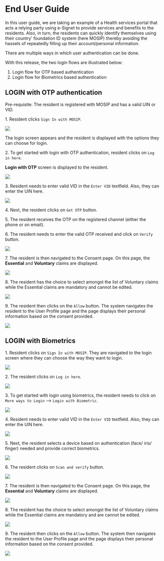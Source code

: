 # End User Guide

In this user guide, we are taking an example of a Health services portal that acts a relying party using e-Signet to provide services and benefits to the residents. Also, in turn, the residents can quickly identify themselves using their country' foundation ID system (here MOSIP) thereby avoiding the hassels of repeatedly filling up their account/personal information.

There are multiple ways in which user authentication can be done.

With this release, the two login flows are illustrated below:

1. Login flow for OTP based authentication
2. Login flow for Biometrics based authentication

## LOGIN with OTP authentication

Pre-requisite: The resident is registered with MOSIP and has a valid UIN or VID.

1\. Resident clicks `Sign In with MOSIP`. 

![](\_images/idp-login-otp-signin.png)

The login screen appears and the resident is displayed with the options they can choose for login.

2\. To get started with login with OTP authentication, resident clicks on `Log in here`. 

**Login with OTP** screen is displayed to the resident.

![](\_images/idp-login-otp-loginhere.png)

3\. Resident needs to enter valid VID in the `Enter VID` textfield. Also, they can enter the UIN here.

![](\_images/idp-login-otp-entervid.png)

4\. Next, the resident clicks on `Get OTP` button.

5\. The resident receives the OTP on the registered channel (either the phone or on email).

6\. The resident needs to enter the valid OTP received and click on `Verify` button.

![](\_images/idp-login-otp-verify.png)

7\. The resident is then navigated to the Consent page. On this page, the **Essential** and **Voluntary** claims are displayed.

![](\_images/idp-login-otp-askingconsent.png)

8\. The resident has the choice to select amongst the list of Voluntary claims while the Essential claims are mandatory and cannot be edited.

![](\_images/idp-login-otp-showingclaims.png)

9\. The resident then clicks on the `Allow` button. The system navigates the resident to the User Profile page and the page displays their personal information based on the consent provided.

![](\_images/idp-login-otp-display-pi.png)


## LOGIN with Biometrics

1\. Resident clicks on `Sign In with MOSIP`. They are navigated to the login screen where they can choose the way they want to login.

![](\_images/idp-login-otp-signin.png)

2\. The resident clicks on `Log in here`.

![](\_images/idp-login-bio-loginhere.png)

3\. To get started with login using biometrics, the resident needs to click on `More ways to Login` --> `Login with Biometric`.

![](\_images/idp-login-bio-moreways.png)

4\. Resident needs to enter valid VID in the `Enter VID` textfield. Also, they can enter the UIN here.

![](\_images/idp-login-bio-selecteddevice.png)

5\. Next, the resident selects a device based on authentication (face/ iris/ finger) needed and provide correct biometrics.

![](\_images/idp-login-bio-selectdevice.png)

6\. The resident clicks on `Scan and verify` button.

![](\_images/idp-login-bio-scan.png)

7\. The resident is then navigated to the Consent page. On this page, the **Essential** and **Voluntary** claims are displayed.

![](\_images/idp-login-bio-claims.png)

8\. The resident has the choice to select amongst the list of Voluntary claims while the Essential claims are mandatory and are cannot be edited.

![](\_images/idp-login-bio-selectclaims.png)

9\. The resident then clicks on the `Allow` button. The system then navigates the resident to the User Profile page and the page displays their personal information based on the consent provided.

![](\_images/idp-login-bio-display-pi.png)
